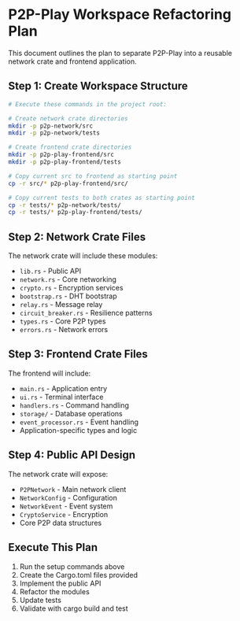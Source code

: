 # P2P-Play Workspace Refactoring Plan

This document outlines the plan to separate P2P-Play into a reusable network crate and frontend application.

## Step 1: Create Workspace Structure

```bash
# Execute these commands in the project root:

# Create network crate directories
mkdir -p p2p-network/src
mkdir -p p2p-network/tests

# Create frontend crate directories
mkdir -p p2p-play-frontend/src
mkdir -p p2p-play-frontend/tests

# Copy current src to frontend as starting point
cp -r src/* p2p-play-frontend/src/

# Copy current tests to both crates as starting point
cp -r tests/* p2p-network/tests/
cp -r tests/* p2p-play-frontend/tests/
```

## Step 2: Network Crate Files

The network crate will include these modules:
- `lib.rs` - Public API
- `network.rs` - Core networking
- `crypto.rs` - Encryption services
- `bootstrap.rs` - DHT bootstrap
- `relay.rs` - Message relay
- `circuit_breaker.rs` - Resilience patterns
- `types.rs` - Core P2P types
- `errors.rs` - Network errors

## Step 3: Frontend Crate Files

The frontend will include:
- `main.rs` - Application entry
- `ui.rs` - Terminal interface
- `handlers.rs` - Command handling
- `storage/` - Database operations
- `event_processor.rs` - Event handling
- Application-specific types and logic

## Step 4: Public API Design

The network crate will expose:
- `P2PNetwork` - Main network client
- `NetworkConfig` - Configuration
- `NetworkEvent` - Event system
- `CryptoService` - Encryption
- Core P2P data structures

## Execute This Plan

1. Run the setup commands above
2. Create the Cargo.toml files provided
3. Implement the public API
4. Refactor the modules
5. Update tests
6. Validate with cargo build and test